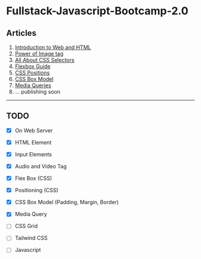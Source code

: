 # Fullstack-Javascript-Bootcamp-2.0

## Articles
1. [Introduction to Web and HTML](https://shivananda.hashnode.dev/introduction-to-web-and-html)
2. [Power of Image tag](https://shivananda.hashnode.dev/power-of-image-tag)
3. [All About CSS Selectors](https://shivananda.hashnode.dev/all-about-css-selectors)
4. [Flexbox Guide](https://shivananda.hashnode.dev/flexbox-guide)
5. [CSS Positions](https://shivananda.hashnode.dev/css-positions)
6. [CSS Box Model](https://shivananda.hashnode.dev/the-css-box-model)
7. [Media Queries](https://shivananda.hashnode.dev/media-queries)
8. ... publishing soon

<hr>

## TODO
- [x] On Web Server
- [x] HTML Element
- [x] Input Elements
- [x] Audio and Video Tag
- [x] Flex Box (CSS)
- [x] Positioning (CSS)
- [x] CSS Box Model (Padding, Margin, Border)
- [x] Media Query 
- [ ] CSS Grid
- [ ] Tailwind CSS
- [ ] Javascript

